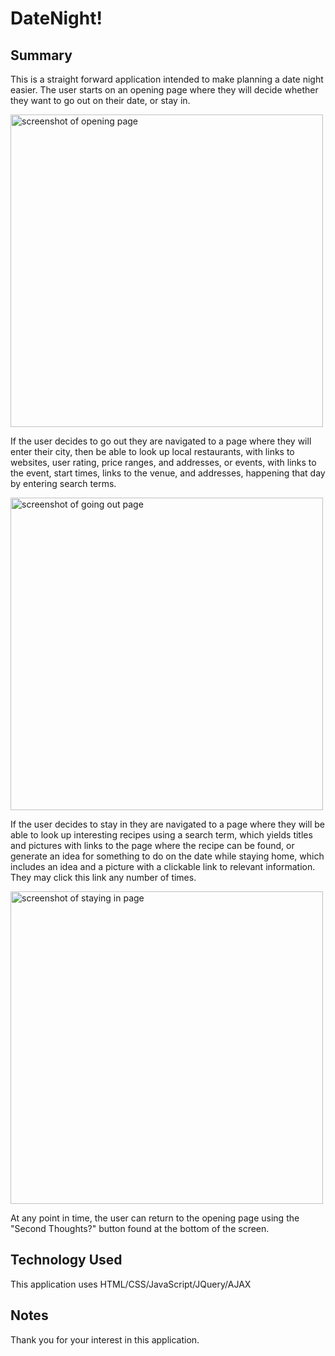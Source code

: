 # DateNight!

## Summary </br>
This is a straight forward application intended to make planning a date night easier.  The user starts on an opening page where they will decide whether they want to go out on their date, or stay in.

<img src="https://github.com/camerondodd/capstone1/blob/master/screenshot_openingpage.jpg" alt="screenshot of opening page" width="500px">

If the user decides to go out they are navigated to a page where they will enter their city, then be able to look up local restaurants, with links to websites, user rating, price ranges, and addresses, or events, with links to the event, start times, links to the venue, and addresses, happening that day by entering search terms.

<img src="https://github.com/camerondodd/capstone1/blob/master/screenshot_goingoutpage.jpg" alt="screenshot of going out page" width="500px">

If the user decides to stay in they are navigated to a page where they will be able to look up interesting recipes using a search term, which yields titles and pictures with links to the page where the recipe can be found, or generate an idea for something to do on the date while staying home, which includes an idea and a picture with a clickable link to relevant information.  They may click this link any number of times.

<img src="https://github.com/camerondodd/capstone1/blob/master/screenshot_stayinginpage.jpg" alt="screenshot of staying in page" width="500px">

At any point in time, the user can return to the opening page using the "Second Thoughts?" button found at the bottom of the screen.

## Technology Used</br>
This application uses HTML/CSS/JavaScript/JQuery/AJAX

## Notes</br>
Thank you for your interest in this application.
